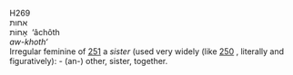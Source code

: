 H269  
אחות  
אָחוֹת ‎ ‘âchôth  
*aw-khoth‘*  
Irregular feminine of [251](h0251) a *sister* (used very widely (like
[250](h0250) , literally and figuratively): - (an-) other, sister,
together.  
